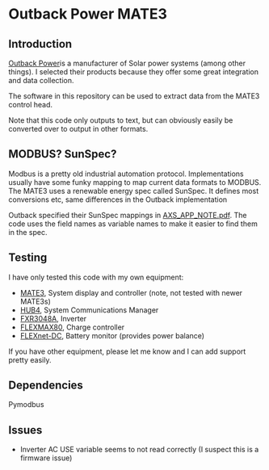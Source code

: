 # Outback Power MATE3

## Introduction
[Outback Power](www.outbackpower.com)is a manufacturer of Solar power systems (among other things). I selected their products because they offer some great integration and data collection.

The software in this repository can be used to extract data from the MATE3 control head.

Note that this code only outputs to text, but can obviously easily be converted over to output in other formats.

## MODBUS? SunSpec?
Modbus is a pretty old industrial automation protocol. Implementations usually have some funky mapping to map current data formats to MODBUS. The MATE3 uses a renewable energy spec called SunSpec. It defines most conversions etc, same differences in the Outback implementation

Outback specified their SunSpec mappings in [AXS_APP_NOTE.pdf](https://www.google.ca/url?sa=t&rct=j&q=&esrc=s&source=web&cd=1&cad=rja&uact=8&ved=0ahUKEwiassL8t57ZAhUO52MKHbC5BdMQFggnMAA&url=http%3A%2F%2Fwww.outbackpower.com%2Fdownloads%2Fdocuments%2FManage_the_System%2Faxs_port%2FAXS_APP_NOTE.pdf&usg=AOvVaw3ptY2O_YNDT-YqZ2_53ncp). The code uses the field names as variable names to make it easier to find them in the spec.

## Testing
I have only tested this code with my own equipment:
* [MATE3](http://www.outbackpower.com/outback-products/manage-the-system/mate3-system-display-and-controller/item/mate3s?category_id=545), System display and controller (note, not tested with newer MATE3s)
* [HUB4](http://www.outbackpower.com/outback-products/manage-the-system/hub-communication-manager), System Communications Manager
* [FXR3048A](http://www.outbackpower.com/outback-products/make-the-power/fxr-series-inverter-chargers/item/fxr-renewable-series-120v-a-models?category_id=530), Inverter
* [FLEXMAX80](http://www.outbackpower.com/outback-products/make-the-power/flexmax-series-charge-controllers/item/flexmax-6080?category_id=531), Charge controller
* [FLEXnet-DC](http://www.outbackpower.com/outback-products/manage-the-system/flexnet-dc), Battery monitor (provides power balance)

If you have other equipment, please let me know and I can add support pretty easily.

## Dependencies
Pymodbus

## Issues
* Inverter AC USE variable seems to not read correctly (I suspect this is a firmware issue)
